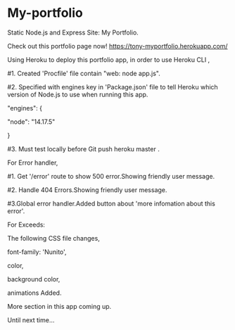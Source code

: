# My-portfolio

Static Node.js and Express Site: My Portfolio.

Check out this portfolio page now! https://tony-myportfolio.herokuapp.com/

Using Heroku to deploy this portfolio app, in order to use Heroku CLI ,

#1. Created 'Procfile' file contain "web: node app.js".

#2. Specified with engines key in 'Package.json' file to tell Heroku which version of Node.js to use when running this app.

"engines": 
{

"node": "14.17.5"

}

#3. Must test locally before Git push heroku master .

For Error handler,

#1. Get '/error' route to show 500 error.Showing friendly user message.

#2. Handle 404 Errors.Showing friendly user message.

#3.Global error handler.Added button about 'more infomation about this error'.

For Exceeds:

The following CSS file changes,

font-family: 'Nunito',

color,

background color,

animations Added.

More section in this app coming up.

Until next time...

